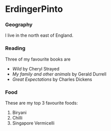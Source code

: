 # ErdingerPinto

### Geography

I live in the north east of England.

### Reading

Three of my favourite books are

- *Wild* by Cheryl Strayed
- *My family and other animals* by Gerald Durrell
- *Great Expectations* by Charles Dickens

### Food

These are my top 3 favourite foods:

1. Biryani
2. Chilli
3. Singapore Vermicelli


